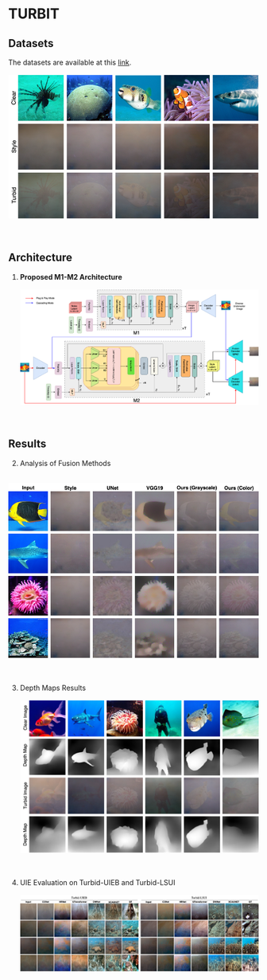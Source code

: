 # TURBIT
## Datasets
The datasets are available at this [link](https://ieee-dataport.org/documents/turbid-underwater-image).</br></br>
<img src="figures/front_page.png" /></br></br></br>

## Architecture
1. **Proposed M1-M2 Architecture**</br></br>
<img src="figures/model_arch.png" /></br></br></br>

## Results

2. Analysis of Fusion Methods       </br></br>

<img src="figures/unet_vgg_fusion.png" /></br></br></br>



3. Depth Maps Results      </br></br>
<img src="figures/resultdepth.png" /></br></br></br>


4. UIE Evaluation on Turbid-UIEB and Turbid-LSUI       </br></br>
<img src="figures/result_uie.png" /></br></br></br>
	
	
